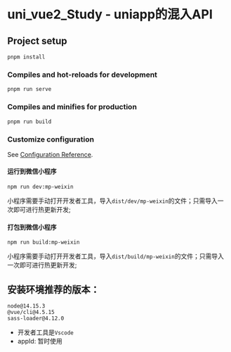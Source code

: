 # uni_vue2_Study - uniapp的混入API

## Project setup
```
pnpm install
```

### Compiles and hot-reloads for development
```
pnpm run serve
```

### Compiles and minifies for production
```
pnpm run build
```

### Customize configuration
See [Configuration Reference](https://cli.vuejs.org/config/).

#### 运行到微信小程序
```
npm run dev:mp-weixin
```
小程序需要手动打开开发者工具，导入`dist/dev/mp-weixin`的文件；只需导入一次即可进行热更新开发;
#### 打包到微信小程序
```
npm run build:mp-weixin
```
小程序需要手动打开开发者工具，导入`dist/build/mp-weixin`的文件；只需导入一次即可进行热更新开发;



## 安装环境推荐的版本：
```
node@14.15.3
@vue/cli@4.5.15
sass-loader@4.12.0
```
- 开发者工具是`Vscode`
- appId: 暂时使用
